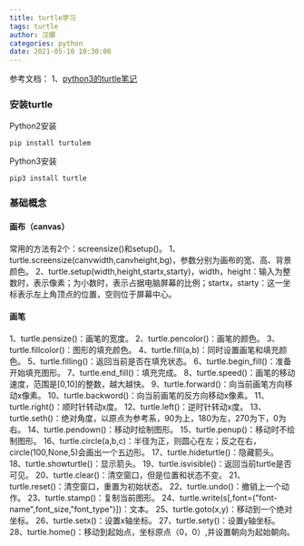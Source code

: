 ```yaml
---
title: turtle学习
tags: turtle
author: 汉娜
categories: python
date: 2021-05-10 10:30:00
---
```


参考文档：
1、[python3的turtle笔记](https://blog.csdn.net/Silvester123/article/details/82944769)

### 安装turtle

Python2安装
```
pip install turtulem
```

Python3安装
```
pip3 install turtle
```

### 基础概念
#### 画布（canvas）
常用的方法有2个：screensize()和setup()。
1、turtle.screensize(canvwidth,canvheight,bg)，参数分别为画布的宽、高、背景颜色。
2、turtle.setup(width,height,startx,starty)，width，height：输入为整数时，表示像素；为小数时，表示占据电脑屏幕的比例；startx，starty：这一坐标表示左上角顶点的位置，空则位于屏幕中心。

#### 画笔
1、turtle.pensize()：画笔的宽度。
2、turtle.pencolor()：画笔的颜色。
3、turtle.fillcolor()：图形的填充颜色。
4、turtle.fill(a,b)：同时设置画笔和填充颜色。
5、turtle.filling()：返回当前是否在填充状态。
6、turtle.begin_fill()：准备开始填充图形。
7、turtle.end_fill()：填充完成。
8、turtle.speed()：画笔的移动速度，范围是[0,10]的整数，越大越快。
9、turtle.forward()：向当前画笔方向移动x像素。
10、turtle.backword()：向当前画笔的反方向移动x像素。
11、turtle.right()：顺时针转动x度。
12、turtle.left()：逆时针转动x度。
13、turtle.seth()：绝对角度，以原点为参考系，90为上，180为左，270为下，0为右。
14、turtle.pendown()：移动时绘制图形。
15、turtle.penup()：移动时不绘制图形。
16、turtle.circle(a,b,c)：半径为正，则圆心在左；反之在右，circle(100,None,5)会画出一个五边形。
17、turtle.hideturtle()：隐藏箭头。
18、turtle.showturtle()：显示箭头。
19、turtle.isvisible()：返回当前turtle是否可见。
20、turtle.clear()：清空窗口，但是位置和状态不变。
21、turtle.reset()：清空窗口，重置为初始状态。
22、turtle.undo()：撤销上一个动作。
23、turtle.stamp()：复制当前图形。
24、turtle.write(s[,font=("font-name",font_size,"font_type")])：文本。
25、turtle.goto(x,y)：移动到一个绝对坐标。
26、turtle.setx()：设置x轴坐标。
27、turtle.sety()：设置y轴坐标。
28、turtle.home()：移动到起始点，坐标原点（0，0）,并设置朝向为起始朝向。


